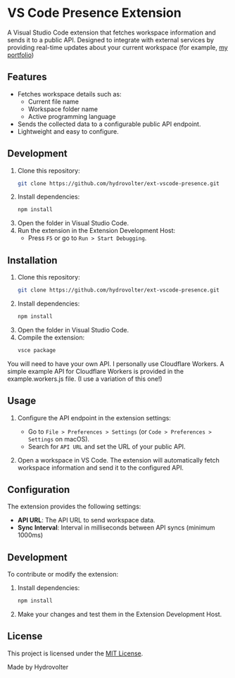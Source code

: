 # VS Code Presence Extension

A Visual Studio Code extension that fetches workspace information and sends it to a public API. Designed to integrate with external services by providing real-time updates about your current workspace (for example, [my portfolio](https://hydrovolter.com))

## Features

- Fetches workspace details such as:
    - Current file name
    - Workspace folder name
    - Active programming language
- Sends the collected data to a configurable public API endpoint.
- Lightweight and easy to configure.

## Development

1. Clone this repository:
     ```bash
     git clone https://github.com/hydrovolter/ext-vscode-presence.git
     ```
2. Install dependencies:
     ```bash
     npm install
     ```
3. Open the folder in Visual Studio Code.
4. Run the extension in the Extension Development Host:
     - Press `F5` or go to `Run > Start Debugging`.

## Installation

1. Clone this repository:
     ```bash
     git clone https://github.com/hydrovolter/ext-vscode-presence.git
     ```
2. Install dependencies:
     ```bash
     npm install
     ```
3. Open the folder in Visual Studio Code.
4. Compile the extension:
    ```bash
    vsce package
    ```

You will need to have your own API. I personally use Cloudflare Workers. A simple example API for Cloudflare Workers is provided in the example.workers.js file. (I use a variation of this one!)

## Usage

1. Configure the API endpoint in the extension settings:
     - Go to `File > Preferences > Settings` (or `Code > Preferences > Settings` on macOS).
     - Search for `API URL` and set the URL of your public API.

2. Open a workspace in VS Code. The extension will automatically fetch workspace information and send it to the configured API.

## Configuration

The extension provides the following settings:

- **API URL**: The API URL to send workspace data.
- **Sync Interval**: Interval in milliseconds between API syncs (minimum 1000ms)

## Development

To contribute or modify the extension:

1. Install dependencies:
     ```bash
     npm install
     ```
2. Make your changes and test them in the Extension Development Host.

## License

This project is licensed under the [MIT License](LICENSE).

Made by Hydrovolter
